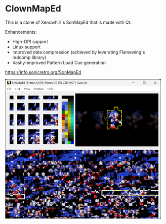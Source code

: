 # ClownMapEd

This is a clone of Xenowhirl's SonMapEd that is made with Qt.

Enhancements:
- High-DPI support
- Linux support
- Improved data compression (achieved by leverating Flamewing's mdcomp library)
- Vastly-improved Pattern Load Cue generation

https://info.sonicretro.org/SonMapEd

![Screenshot](/screenshot.png)

